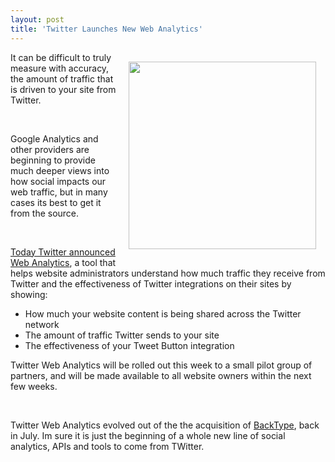 ```yaml
---
layout: post
title: 'Twitter Launches New Web Analytics'
---
```

<p><img style="padding: 15px;" src="http://kinlane-productions.s3.amazonaws.com/api-evangelist/twitter_web_analytics.png" alt="" width="300" align="right" />It can be difficult to truly measure with accuracy, the amount of traffic that is driven to your site from Twitter.</p>
<p>&nbsp;</p>
<p>Google Analytics and other providers are beginning to provide much deeper views into how social impacts our web traffic, but in many cases its best to get it from the source.</p>
<p>&nbsp;</p>
<p><a title="Today Twitter announced Web Analytics" href="https://dev.twitter.com/blog/introducing-twitter-web-analytics">Today Twitter announced Web Analytics</a>, a tool that helps website administrators understand how much traffic they receive from Twitter and the effectiveness of Twitter integrations on their sites by showing:</p>
<ul class="mainlist">
<li>How much your website content is being shared across the Twitter network</li>
<li>The amount of traffic Twitter sends to your site</li>
<li>The effectiveness of your Tweet Button integration</li>
</ul>
<p>Twitter Web Analytics will be rolled out this week to a small pilot group of partners, and will be made available to all website owners within the next few weeks.</p>
<p>&nbsp;</p>
<p>Twitter Web Analytics evolved out of the the acquisition of <a title="Backtype" href="http://www.backtype.com/">BackType</a>, back in July. Im sure it is just the beginning of a whole new line of social analytics, APIs and tools to come from TWitter.</p>